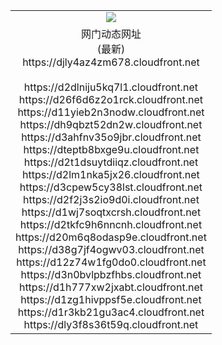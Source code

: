 ﻿<table>
  <tr></tr>
  <tr><td colspan=2 align=center><img src="https://djly4az4zm678.cloudfront.net/Up/oGate.jpg" /></td></tr>
  <tr><td colspan=2 align=center>网门动态网址<br/>(最新)
<br>https://djly4az4zm678.cloudfront.net
<br/>
<br>https://d2dlniju5kq7l1.cloudfront.net
<br>https://d26f6d6z2o1rck.cloudfront.net
<br>https://d11yieb2n3nodw.cloudfront.net
<br>https://dh9qbzt52dn2w.cloudfront.net
<br>https://d3ahfnv35o9jbr.cloudfront.net
<br>https://dteptb8bxge9u.cloudfront.net
<br>https://d2t1dsuytdiiqz.cloudfront.net
<br>https://d2lm1nka5jx26.cloudfront.net
<br>https://d3cpew5cy38lst.cloudfront.net
<br>https://d2f2j3s2io9d0i.cloudfront.net
<br>https://d1wj7soqtxcrsh.cloudfront.net
<br>https://d2tkfc9h6nncnh.cloudfront.net
<br>https://d20m6q8odasp9e.cloudfront.net
<br>https://d38g7jf4ogwv03.cloudfront.net
<br>https://d12z74w1fg0do0.cloudfront.net
<br>https://d3n0bvlpbzfhbs.cloudfront.net
<br>https://d1h777xw2jxabt.cloudfront.net
<br>https://d1zg1hivppsf5e.cloudfront.net
<br>https://d1r3kb21gu3ac4.cloudfront.net
<br>https://dly3f8s36t59q.cloudfront.net
    </td>
  </tr>
</table>
